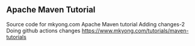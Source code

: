 ## Apache Maven Tutorial
Source code for mkyong.com Apache Maven tutorial
Adding changes-2
Doing github actions changes
https://www.mkyong.com/tutorials/maven-tutorials


